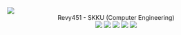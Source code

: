 <img src="https://capsule-render.vercel.app/api?type=waving&color=auto&height=200&section=header&text=Revy&fontSize=90" />
<div align = "center">
Revy451 - SKKU (Computer Engineering)
<br>
	
</div>

<div align="center">
	<img src="https://img.shields.io/badge/C-A8B9CC?style=flat&logo=&logoColor=white" />
	<img src="https://img.shields.io/badge/C++-00599C?style=flat&logo=C++&logoColor=white" />
	<img src="https://img.shields.io/badge/Java-007396?style=flat&logo=Java&logoColor=white" />
	<img src="https://img.shields.io/badge/Unity-FFFFFF?style=flat&logo=Unity&logoColor=white" />
	<img src="https://img.shields.io/badge/Arduino-00979D?style=flat&logo=Arduino&logoColor=white" />
</div>




<!---
Revy451/Revy451 is a ✨ special ✨ repository because its `README.md` (this file) appears on your GitHub profile.
You can click the Preview link to take a look at your changes.
--->
